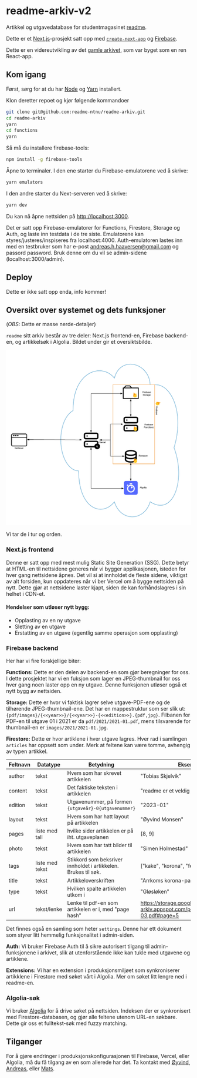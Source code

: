 # readme-arkiv-v2
Artikkel og utgavedatabase for studentmagasinet [readme](https://readme.abakus.no/).


Dette er et [Next.js](https://nextjs.org/)-prosjekt satt opp med [`create-next-app`](https://github.com/vercel/next.js/tree/canary/packages/create-next-app) og [Firebase](https://firebase.google.com/).

Dette er en videreutvikling av det [gamle arkivet](https://github.com/readme-ntnu/readme-arkiv), som var byget som en ren React-app.

## Kom igang

Først, sørg for at du har [Node](https://nodejs.org) og [Yarn](https://yarnpkg.com) installert.

Klon deretter repoet og kjør følgende kommandoer

```bash
git clone git@github.com:readme-ntnu/readme-arkiv.git
cd readme-arkiv
yarn 
cd functions
yarn 
```

Så må du installere firebase-tools:
```bash
npm install -g firebase-tools
```

Åpne to terminaler. I den ene starter du Firebase-emulatorene ved å skrive:
```bash
yarn emulators
```
I den andre starter du Next-serveren ved å skrive:
```bash
yarn dev
```


Du kan nå åpne nettsiden på [http://localhost:3000](http://localhost:3000).

Det er satt opp Firebase-emulatorer for Functions, Firestore, Storage og Auth, og laste inn testdata i de tre siste.  Emulatorene kan styres/justeres/inspiseres fra localhost:4000. Auth-emulatoren lastes inn med en testbruker som har e-post andreas.h.haaversen@gmail.com og passord password. Bruk denne om du vil se admin-sidene (localhost:3000/admin).

## Deploy
Dette er ikke satt opp enda, info kommer!

## Oversikt over systemet og dets funksjoner
(*OBS*: Dette er masse nerde-detaljer)

`readme` sitt arkiv består av tre deler: Next.js frontend-en, Firebase backend-en, og artikkelsøk i Algolia. Bildet under gir et oversiktsbilde.

![Overblikksbilde av arkitekturen](Architecture.png)


Vi tar de i tur og orden.

### Next.js frontend
Denne er satt opp med mest mulig Static Site Generation (SSG). Dette betyr at HTML-en til nettsidene generes når vi bygger applikasjonen, isteden for hver gang nettsidene åpnes. Det vil si at innholdet de fleste sidene, viktigst av alt forsiden, kun oppdateres når vi ber Vercel om å bygge nettsiden på nytt. Dette gjør at nettsidene laster kjapt, siden de kan forhåndslagres i sin helhet i CDN-et. 

#### Hendelser som utløser nytt bygg:
* Opplasting av en ny utgave
* Sletting av en utgave
* Erstatting av en utgave (egentlig samme operasjon som opplasting)

### Firebase backend
Her har vi fire forskjellige biter:

**Functions:** Dette er den delen av backend-en som gjør beregninger for oss. I dette prosjektet har vi en fuksjon som lager en JPEG-thumbnail for oss hver gang noen laster opp en ny utgave. Denne funksjonen utløser også et nytt bygg av nettsiden.

**Storage:** Dette er hvor vi faktisk lagrer selve utgave-PDF-ene og de tilhørende JPEG-thumbnail-ene. Det har en mappestruktur som ser slik ut: `{pdf/images}/{<<year>>}/{<<year>>}-{<<edition>>}.{pdf,jpg}`. Filbanen for PDF-en til utgave 01 i 2021 er da `pdf/2021/2021-01.pdf`, mens tilsvarende for thumbnail-en er `images/2021/2021-01.jpg`.


**Firestore:** Dette er hvor artiklene i hver utgave lagres. Hver rad i samlingen `articles` har oppsett som under. Merk at feltene kan være tomme, avhengig av typen artikkel.

|Feltnavn|Datatype|Betydning|Eksempel
|---|---|---|---|
|author|tekst|Hvem som har skrevet artikkelen| "Tobias Skjelvik"|
|content|tekst|Det faktiske teksten i artikkelen| "readme er et veldig kult magasin..."|
|edition|tekst|Utgavenummer, på formen `{utgaveår}-0{utgavenummer}`| "2023-01"|
|layout|tekst|Hvem som har hatt layout på artikkelen| "Øyvind Monsen"|
|pages|liste med tall| hvilke sider artikkelen er på iht. utgaveplanen| [8, 9]|
|photo| tekst| Hvem som har tatt bilder til artikkelen | "Simen Holmestad"|
|tags| liste med tekst| Stikkord som beksriver innholdet i artikkelen. Brukes til søk. |["kake", "korona", "fest"]|
|title| tekst| Artikkeloverskriften | "Arrkoms korona-party: Hva er greia?"|
|type| tekst | Hvilken spalte artikkelen utkom i| "Gløsløken"|
|url| tekst/lenke| Lenke til pdf-en som artikkelen er i, med "page hash"| https://storage.googleapis.com/readme-arkiv.appspot.com/pdf/2021/2021-03.pdf#page=5|

Det finnes også en samling som heter `settings`. Denne har ett dokument som styrer litt hemmelig funksjonalitet i admin-siden.

**Auth:** Vi bruker Firebase Auth til å sikre autorisert tilgang til admin-funksjonene i arkivet, slik at utenforstående ikke kan tukle med utgavene og artiklene.

**Extensions:** Vi har en extension i produksjonsmiljøet som synkroniserer artikklene i Firestore med søket vårt i Algolia. Mer om søket litt lengre ned i readme-en.


### Algolia-søk
Vi bruker [Algolia](https://www.algolia.com/) for å drive søket på nettsiden. Indeksen der er synkronisert med Firestore-databasen, og gjør alle feltene utenom URL-en søkbare. Dette gir oss et fulltekst-søk med fuzzy matching.

## Tilganger
For å gjøre endringer i produksjonskonfigurasjonen til Firebase, Vercel, eller Algolia, må du få tilgang av en som allerede har det. Ta kontakt med [Øyvind](https://github.com/Oyveloper), [Andreas](https://github.com/AndreasHaaversen), eller [Mats](https://github.com/draperunner).